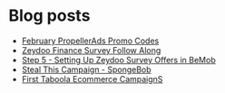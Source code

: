# Blog posts
<!-- BLOG-POST-LIST:START -->
- [February PropellerAds Promo Codes](https://afflift.com/f/threads/february-propellerads-promo-codes.10344/)
- [Zeydoo Finance Survey Follow Along](https://afflift.com/f/threads/zeydoo-finance-survey-follow-along.10174/)
- [Step 5 - Setting Up Zeydoo Survey Offers in BeMob](https://afflift.com/f/threads/step-5-setting-up-zeydoo-survey-offers-in-bemob.7476/)
- [Steal This Campaign - SpongeBob](https://afflift.com/f/threads/steal-this-campaign-spongebob.8897/)
- [First Taboola Ecommerce CampaignS](https://afflift.com/f/threads/first-taboola-ecommerce-campaigns.10375/)
<!-- BLOG-POST-LIST:END -->
